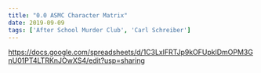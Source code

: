 ```yaml
---
title: "0.0 ASMC Character Matrix"
date: 2019-09-09
tags: ['After School Murder Club', 'Carl Schreiber']
---
```


https://docs.google.com/spreadsheets/d/1C3LxlFRTJp9kOFUpklDmOPM3GnU01PT4LTRKnJOwXS4/edit?usp=sharing
